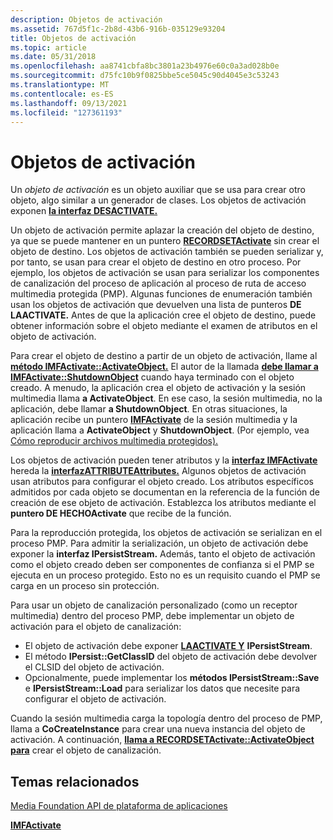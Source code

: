 ```yaml
---
description: Objetos de activación
ms.assetid: 767d5f1c-2b8d-43b6-916b-035129e93204
title: Objetos de activación
ms.topic: article
ms.date: 05/31/2018
ms.openlocfilehash: aa8741cbfa8bc3801a23b4976e60c0a3ad028b0e
ms.sourcegitcommit: d75fc10b9f0825bbe5ce5045c90d4045e3c53243
ms.translationtype: MT
ms.contentlocale: es-ES
ms.lasthandoff: 09/13/2021
ms.locfileid: "127361193"
---
```

# <a name="activation-objects"></a>Objetos de activación

Un *objeto de activación* es un objeto auxiliar que se usa para crear otro objeto, algo similar a un generador de clases. Los objetos de activación exponen [**la interfaz DESACTIVATE.**](/windows/desktop/api/mfobjects/nn-mfobjects-imfactivate)

Un objeto de activación permite aplazar la creación del objeto de destino, ya que se puede mantener en un puntero [**RECORDSETActivate**](/windows/desktop/api/mfobjects/nn-mfobjects-imfactivate) sin crear el objeto de destino. Los objetos de activación también se pueden serializar y, por tanto, se usan para crear el objeto de destino en otro proceso. Por ejemplo, los objetos de activación se usan para serializar los componentes de canalización del proceso de aplicación al proceso de ruta de acceso multimedia protegida (PMP). Algunas funciones de enumeración también usan los objetos de activación que devuelven una lista de punteros **DE LAACTIVATE.** Antes de que la aplicación cree el objeto de destino, puede obtener información sobre el objeto mediante el examen de atributos en el objeto de activación.

Para crear el objeto de destino a partir de un objeto de activación, llame al [**método IMFActivate::ActivateObject.**](/windows/desktop/api/mfobjects/nf-mfobjects-imfactivate-activateobject) El autor de la llamada [**debe llamar a IMFActivate::ShutdownObject**](/windows/desktop/api/mfobjects/nf-mfobjects-imfactivate-shutdownobject) cuando haya terminado con el objeto creado. A menudo, la aplicación crea el objeto de activación y la sesión multimedia llama **a ActivateObject**. En ese caso, la sesión multimedia, no la aplicación, debe llamar **a ShutdownObject**. En otras situaciones, la aplicación recibe un puntero [**IMFActivate**](/windows/desktop/api/mfobjects/nn-mfobjects-imfactivate) de la sesión multimedia y la aplicación llama a **ActivateObject** y **ShutdownObject**. (Por ejemplo, vea [Cómo reproducir archivos multimedia protegidos).](how-to-play-protected-media-files.md)

Los objetos de activación pueden tener atributos y la [**interfaz IMFActivate**](/windows/desktop/api/mfobjects/nn-mfobjects-imfactivate) hereda la [**interfazATTRIBUTEAttributes.**](/windows/desktop/api/mfobjects/nn-mfobjects-imfattributes) Algunos objetos de activación usan atributos para configurar el objeto creado. Los atributos específicos admitidos por cada objeto se documentan en la referencia de la función de creación de ese objeto de activación. Establezca los atributos mediante el **puntero DE HECHOActivate** que recibe de la función.

Para la reproducción protegida, los objetos de activación se serializan en el proceso PMP. Para admitir la serialización, un objeto de activación debe exponer la **interfaz IPersistStream.** Además, tanto el objeto de activación como el objeto creado deben ser componentes de confianza si el PMP se ejecuta en un proceso protegido. Esto no es un requisito cuando el PMP se carga en un proceso sin protección.

Para usar un objeto de canalización personalizado (como un receptor multimedia) dentro del proceso PMP, debe implementar un objeto de activación para el objeto de canalización:

-   El objeto de activación debe exponer [**LAACTIVATE Y**](/windows/desktop/api/mfobjects/nn-mfobjects-imfactivate) **IPersistStream**.
-   El método **IPersist::GetClassID** del objeto de activación debe devolver el CLSID del objeto de activación.
-   Opcionalmente, puede implementar los **métodos IPersistStream::Save** e **IPersistStream::Load** para serializar los datos que necesite para configurar el objeto de activación.

Cuando la sesión multimedia carga la topología dentro del proceso de PMP, llama a **CoCreateInstance** para crear una nueva instancia del objeto de activación. A continuación, [**llama a RECORDSETActivate::ActivateObject para**](/windows/desktop/api/mfobjects/nf-mfobjects-imfactivate-activateobject) crear el objeto de canalización.

## <a name="related-topics"></a>Temas relacionados

<dl> <dt>

[Media Foundation API de plataforma de aplicaciones](media-foundation-platform-apis.md)
</dt> <dt>

[**IMFActivate**](/windows/desktop/api/mfobjects/nn-mfobjects-imfactivate)
</dt> </dl>

 

 



